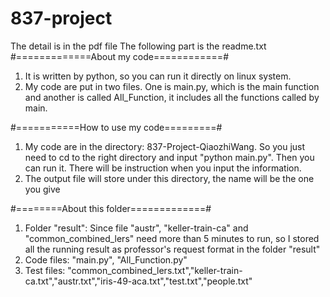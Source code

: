 # 837-project
The detail is in the pdf file
The following part is the readme.txt
#=============About my code============#
1. It is written by python, so you can run it directly on linux system.
2. My code are put in two files. One is main.py, which is the main function and another is called All_Function, it includes all the functions called by main.

#===========How to use my code=========#
1. My code are in the directory: 837-Project-QiaozhiWang. 
So you just need to cd to the right directory and input "python main.py". Then you can run it. There will be instruction when you input the information.
2. The output file will store under this directory, the name will be the one you give

#========About this folder=============#
1. Folder "result": Since file "austr", "keller-train-ca" and "common_combined_lers" need more than 5 minutes to run, so I stored all the running result as professor's request format in the folder "result"
2. Code files: "main.py", "All_Function.py"
3. Test files: "common_combined_lers.txt","keller-train-ca.txt","austr.txt","iris-49-aca.txt","test.txt","people.txt"
